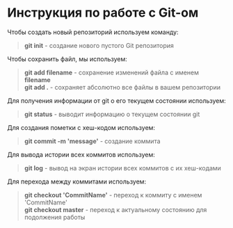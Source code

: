 # Инструкция по работе с Git-ом

Чтобы создать новый репозиторий используем команду:  
> **git init** - создание нового пустого Git репозитория

Чтобы сохранить файл, мы используем:  
> **git add filename** - сохранение изменений файла с именем **filename**  
> **git add .** - сохраняет абсолютно все файлы в вашем репозитории  

Для получения информации от git о его текущем состоянии используем:
> **git status** - выводит информацию о текущем состоянии git  

Для создания пометки с хеш-кодом используем:  
> **git commit -m 'message'** - создание коммита

Для вывода истории всех коммитов используем:
> **git log** - вывод на экран истории всех коммитов с их хеш-кодами

Для перехода между коммитами используем:
> **git checkout 'CommitName'** - переход к коммиту с именем 'CommitName'  
> **git checkout master** - переход к актуальному состоянию для подолжения работы
